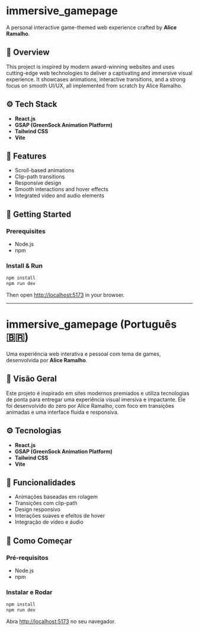 # immersive_gamepage

A personal interactive game-themed web experience crafted by **Alice Ramalho**.

## 📌 Overview

This project is inspired by modern award-winning websites and uses cutting-edge web technologies to deliver a captivating and immersive visual experience. It showcases animations, interactive transitions, and a strong focus on smooth UI/UX, all implemented from scratch by Alice Ramalho.

## ⚙️ Tech Stack

- **React.js**
- **GSAP (GreenSock Animation Platform)**
- **Tailwind CSS**
- **Vite**

## 🎯 Features

- Scroll-based animations
- Clip-path transitions
- Responsive design
- Smooth interactions and hover effects
- Integrated video and audio elements

## 🚀 Getting Started

### Prerequisites

- Node.js
- npm

### Install & Run

```bash
npm install
npm run dev
```

Then open [http://localhost:5173](http://localhost:5173) in your browser.

---

# immersive_gamepage (Português 🇧🇷)

Uma experiência web interativa e pessoal com tema de games, desenvolvida por **Alice Ramalho**.

## 📌 Visão Geral

Este projeto é inspirado em sites modernos premiados e utiliza tecnologias de ponta para entregar uma experiência visual imersiva e impactante. Ele foi desenvolvido do zero por Alice Ramalho, com foco em transições animadas e uma interface fluida e responsiva.

## ⚙️ Tecnologias

- **React.js**
- **GSAP (GreenSock Animation Platform)**
- **Tailwind CSS**
- **Vite**

## 🎯 Funcionalidades

- Animações baseadas em rolagem
- Transições com clip-path
- Design responsivo
- Interações suaves e efeitos de hover
- Integração de vídeo e áudio

## 🚀 Como Começar

### Pré-requisitos

- Node.js
- npm

### Instalar e Rodar

```bash
npm install
npm run dev
```

Abra [http://localhost:5173](http://localhost:5173) no seu navegador.